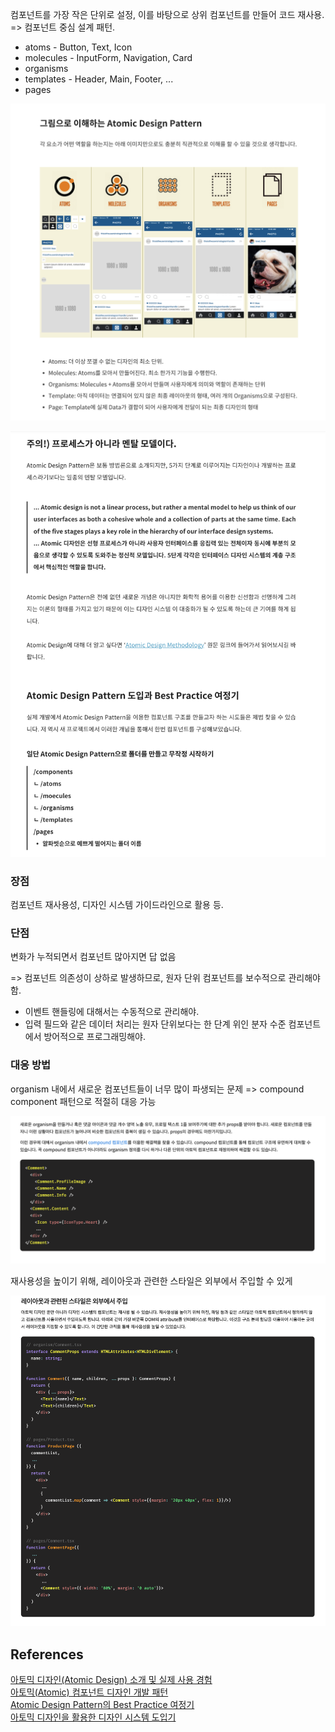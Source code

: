 컴포넌트를 가장 작은 단위로 설정, 이를 바탕으로 상위 컴포넌트를 만들어 코드 재사용. => 컴포넌트 중심 설계 패턴.

- atoms - Button, Text, Icon
- molecules - InputForm, Navigation, Card
- organisms
- templates - Header, Main, Footer, ...
- pages

![Alt text](image.png)

![Alt text](image-1.png)

### 장점

컴포넌트 재사용성, 디자인 시스템 가이드라인으로 활용 등.

### 단점

변화가 누적되면서 컴포넌트 많아지면 답 없음

=> 컴포넌트 의존성이 상하로 발생하므로, 원자 단위 컴포넌트를 보수적으로 관리해야 함.

- 이벤트 핸들링에 대해서는 수동적으로 관리해야.
- 입력 필드와 같은 데이터 처리는 원자 단위보다는 한 단계 위인 분자 수준 컴포넌트에서 방어적으로 프로그래밍해야.

### 대응 방법

organism 내에서 새로운 컴포넌트들이 너무 많이 파생되는 문제 => compound component 패턴으로 적절히 대응 가능

![Alt text](image-2.png)

재사용성을 높이기 위해, 레이아웃과 관련한 스타일은 외부에서 주입할 수 있게

![Alt text](image-3.png)

## References

[아토믹 디자인(Atomic Design) 소개 및 실제 사용 경험](https://ghost4551.tistory.com/255)<br>
[아토믹(Atomic) 컴포넌트 디자인 개발 패턴](https://brunch.co.kr/@skykamja24/580)<br>
[Atomic Design Pattern의 Best Practice 여정기](https://yozm.wishket.com/magazine/detail/1531/)<br>
[아토믹 디자인을 활용한 디자인 시스템 도입기](https://fe-developers.kakaoent.com/2022/220505-how-page-part-use-atomic-design-system/)<br>
